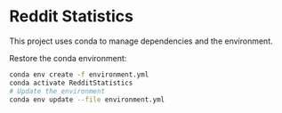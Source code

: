 # Reddit Statistics

This project uses conda to manage dependencies and the environment. 

Restore the conda environment:
``` bash
conda env create -f environment.yml
conda activate RedditStatistics
# Update the environment
conda env update --file environment.yml
```
